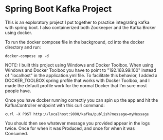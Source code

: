 # Spring Boot Kafka Project

This is an exploratory project I put together to practice integrating kafka with spring boot. I also containerized both Zookeeper and the Kafka Broker using docker.

To run the docker compose file in the background, cd into the docker directory and run:

```
docker-compose up -d
```

NOTE: I built this project using Windows and Docker Toolbox. When using Windows and Docker Toolbox you have to point to "192.168.99.100" instead of "localhost" in the application.yml file. To facilitate this behavior, I added a DOCKER_TOOLBOX spring profile that works with Docker Toolbox, and I made the default profile work for the normal Docker that I'm sure most people have.

Once you have docker running correctly you can spin up the app and hit the KafkaController endpoint with this curl command:

```
curl -X POST http://localhost:9000/kafka/publish?message=myMessage
```

You should then see whatever message you provided appear in the logs twice. Once for when it was Produced, and once for when it was Consumed.

